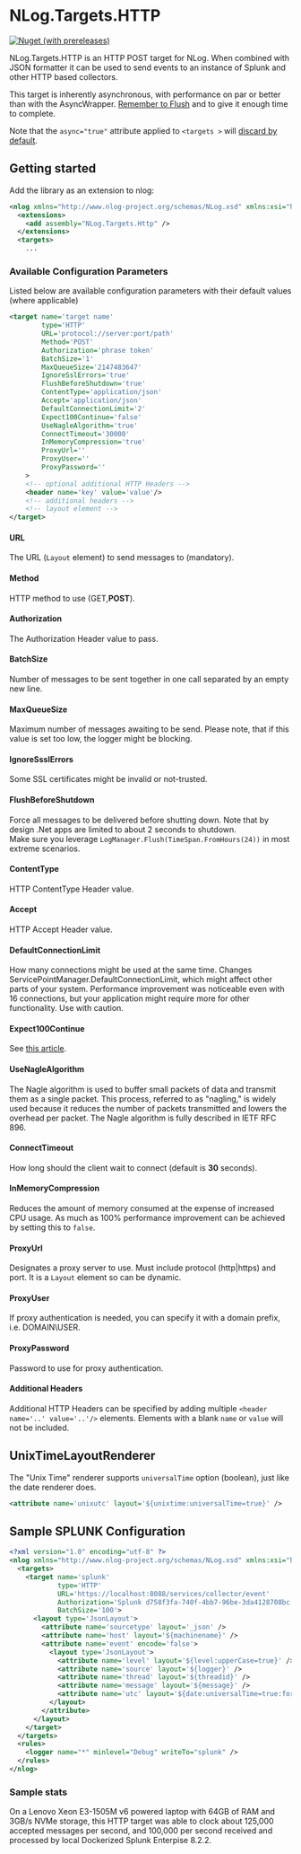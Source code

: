 # NLog.Targets.HTTP

[![Nuget (with prereleases)](https://img.shields.io/nuget/vpre/NLog.Targets.HTTP)](https://www.nuget.org/packages/NLog.Targets.HTTP)

NLog.Targets.HTTP is an HTTP POST target for NLog. 
When combined with JSON formatter it can be used to send events to an 
instance of Splunk and other HTTP based collectors.

This target is inherently asynchronous, with performance on par or better than with the AsyncWrapper. [Remember to Flush](https://github.com/NLog/NLog/wiki/Tutorial#5-remember-to-flush) and to give it enough time to complete. 

Note that the `async="true"` attribute applied to `<targets >` will [discard by default](https://github.com/NLog/NLog/wiki/AsyncWrapper-target#async-attribute-will-discard-by-default).

## Getting started
Add the library as an extension to nlog:

```xml
<nlog xmlns="http://www.nlog-project.org/schemas/NLog.xsd" xmlns:xsi="http://www.w3.org/2001/XMLSchema-instance" >
  <extensions>
    <add assembly="NLog.Targets.Http" />
  </extensions>
  <targets>
    ...
```

### Available Configuration Parameters
Listed below are available configuration parameters with their default values (where applicable)
```xml
<target name='target name' 
        type='HTTP' 
        URL='protocol://server:port/path'
        Method='POST'
        Authorization='phrase token' 
        BatchSize='1'
        MaxQueueSize='2147483647'
        IgnoreSslErrors='true'
        FlushBeforeShutdown='true'
        ContentType='application/json'
        Accept='application/json'
        DefaultConnectionLimit='2'
        Expect100Continue='false'
        UseNagleAlgorithm='true'
        ConnectTimeout='30000' 
        InMemoryCompression='true'
        ProxyUrl=''
        ProxyUser=''
        ProxyPassword=''
    >
    <!-- optional additional HTTP Headers -->
    <header name='key' value='value'/>
    <!-- additional headers -->
    <!-- layout element -->
</target>
```

#### URL
The URL (`Layout` element) to send messages to (mandatory).

#### Method
HTTP method to use (GET,__POST__).

#### Authorization
The Authorization Header value to pass.

#### BatchSize
Number of messages to be sent together in one call separated by an empty new line.

#### MaxQueueSize
Maximum number of messages awaiting to be send. Please note, that if this value is set too low, the logger might be blocking.

#### IgnoreSsslErrors
Some SSL certificates might be invalid or not-trusted.

#### FlushBeforeShutdown
Force all messages to be delivered before shutting down. Note  that by design .Net apps are limited to about 2 seconds to shutdown.  
Make sure you leverage `LogManager.Flush(TimeSpan.FromHours(24))` in most extreme scenarios. 

#### ContentType
HTTP ContentType Header value.

#### Accept
HTTP Accept Header value.

#### DefaultConnectionLimit
How many connections might be used at the same time. Changes ServicePointManager.DefaultConnectionLimit, which might affect other parts of your system. 
Performance improvement was noticeable even with 16 connections, but your application might require more for other functionality. Use with caution.

#### Expect100Continue
See [this article](https://docs.microsoft.com/en-us/dotnet/api/system.net.servicepointmanager.expect100continue?view=netframework-4.8).

#### UseNagleAlgorithm 
The Nagle algorithm is used to buffer small packets of data and transmit them as a single packet. This process, referred to as "nagling," is widely used 
because it reduces the number of packets transmitted and lowers the overhead per packet. The Nagle algorithm is fully described in IETF RFC 896.

#### ConnectTimeout
How long should the client wait to connect (default is __30__ seconds).

#### InMemoryCompression
Reduces the amount of memory consumed at the expense of increased CPU usage. As much as 100% performance improvement can be achieved by setting this to `false`. 

#### ProxyUrl
Designates a proxy server to use. Must include protocol (http|https) and port. 
It is a `Layout` element so can be dynamic.

#### ProxyUser
If proxy authentication is needed, you can specify it with a domain prefix, i.e. DOMAIN\USER.

#### ProxyPassword
Password to use for proxy authentication.

#### Additional Headers
Additional HTTP Headers can be specified by adding multiple `<header name='..' value='..'/>` elements. 
Elements with a blank `name` or `value` will not be included.

## UnixTimeLayoutRenderer
The "Unix Time" renderer supports `universalTime` option (boolean), just like the date renderer does.
```xml
<attribute name='unixutc' layout='${unixtime:universalTime=true}' />
```

## Sample SPLUNK Configuration

```xml
<?xml version="1.0" encoding="utf-8" ?>
<nlog xmlns="http://www.nlog-project.org/schemas/NLog.xsd" xmlns:xsi="http://www.w3.org/2001/XMLSchema-instance" >
  <targets>
    <target name='splunk' 
            type='HTTP' 
            URL='https://localhost:8088/services/collector/event'
            Authorization='Splunk d758f3fa-740f-4bb7-96be-3da4128708bc' 
            BatchSize='100'>
      <layout type='JsonLayout'>
        <attribute name='sourcetype' layout='_json' />
        <attribute name='host' layout='${machinename}' />
        <attribute name='event' encode='false'>
          <layout type='JsonLayout'>
            <attribute name='level' layout='${level:upperCase=true}' />
            <attribute name='source' layout='${logger}' />
            <attribute name='thread' layout='${threadid}' />
            <attribute name='message' layout='${message}' />
            <attribute name='utc' layout='${date:universalTime=true:format=yyyy-MM-dd HH\:mm\:ss.fff}' />
          </layout>
        </attribute>
      </layout>
    </target>
  </targets>
  <rules>
    <logger name="*" minlevel="Debug" writeTo="splunk" />
  </rules>
</nlog>
```


### Sample stats
On a Lenovo Xeon E3-1505M v6 powered laptop with 64GB of RAM and 3GB/s NVMe storage, 
this HTTP target was able to clock about 125,000 accepted messages per second, 
and 100,000 per second received and processed by local Dockerized Splunk Enterpise 8.2.2.
 